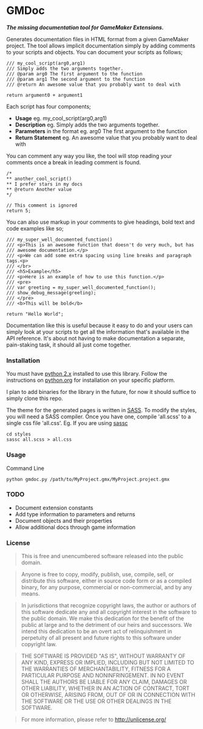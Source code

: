 # GMDoc

***The missing documentation tool for GameMaker Extensions.***

Generates documentation files in HTML format from a given GameMaker project. The tool allows implicit documentation simply
by adding comments to your scripts and objects. You can document your scripts as follows;

```
/// my_cool_script(arg0,arg1)
/// Simply adds the two arguments together.
/// @param arg0 The first argument to the function
/// @param arg1 The second argument to the function
/// @return An awesome value that you probably want to deal with

return argument0 + argument1
```

Each script has four components;

- **Usage** eg. my_cool_script(arg0,arg1)
- **Description** eg. Simply adds the two arguments together.
- **Parameters** in the format <name> <description> eg. arg0 The first argument to the function
- **Return Statement** eg. An awesome value that you probably want to deal with

You can comment any way you like, the tool will stop reading your comments once a break in
leading comment is found.

```
/*
** another_cool_script()
** I prefer stars in my docs
** @return Another value
*/

// This comment is ignored
return 5;
```

You can also use markup in your comments to give headings, bold text and code examples like so;

```
/// my_super_well_documented_function()
/// <p>This is an awesome function that doesn't do very much, but has 
/// awesome documentation.</p>
/// <p>We can add some extra spacing using line breaks and paragraph tags.<p>
///	</br>
/// <h5>Example</h5>
/// <p>Here is an example of how to use this function.</p>
/// <pre>
/// var greeting = my_super_well_documented_function();
/// show_debug_message(greeting);
/// </pre>
/// <b>This will be bold</b>

return "Hello World";
```

Documentation like this is useful because it easy to do and your users can simply look at your
scripts to get all the information that's available in the API reference. It's about not
having to make documentation a separate, pain-staking task, it should all just come together.

### Installation

You must have [python 2.x](https://www.python.org/downloads/) installed to use this library. Follow the instructions on [python.org](https://www.python.org/) for installation on your specific platform.

I plan to add binaries for the library in the future, for now it should suffice to simply clone this repo.

The theme for the generated pages is written in [SASS](http://sass-lang.com/). To modify the styles, you will need a SASS compiler. Once you have one, compile 'all.scss' to a single css file 'all.css'. Eg. If you are using [sassc](https://github.com/sass/sassc)

```
cd styles
sassc all.scss > all.css
```

### Usage

Command Line

```
python gmdoc.py /path/to/MyProject.gmx/MyProject.project.gmx
```

### TODO 

- Document extension constants
- Add type information to parameters and returns
- Document objects and their properties
- Allow additional docs through game information

### License

> This is free and unencumbered software released into the public domain.

> Anyone is free to copy, modify, publish, use, compile, sell, or
distribute this software, either in source code form or as a compiled
binary, for any purpose, commercial or non-commercial, and by any
means.

> In jurisdictions that recognize copyright laws, the author or authors
of this software dedicate any and all copyright interest in the
software to the public domain. We make this dedication for the benefit
of the public at large and to the detriment of our heirs and
successors. We intend this dedication to be an overt act of
relinquishment in perpetuity of all present and future rights to this
software under copyright law.

> THE SOFTWARE IS PROVIDED "AS IS", WITHOUT WARRANTY OF ANY KIND,
EXPRESS OR IMPLIED, INCLUDING BUT NOT LIMITED TO THE WARRANTIES OF
MERCHANTABILITY, FITNESS FOR A PARTICULAR PURPOSE AND NONINFRINGEMENT.
IN NO EVENT SHALL THE AUTHORS BE LIABLE FOR ANY CLAIM, DAMAGES OR
OTHER LIABILITY, WHETHER IN AN ACTION OF CONTRACT, TORT OR OTHERWISE,
ARISING FROM, OUT OF OR IN CONNECTION WITH THE SOFTWARE OR THE USE OR
OTHER DEALINGS IN THE SOFTWARE.

> For more information, please refer to <http://unlicense.org/>
